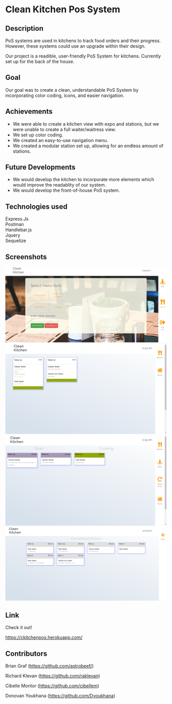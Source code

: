 # Clean Kitchen Pos System

## Description

PoS systems are used in kitchens to track food orders and their progress. However, these systems could use an upgrade within their design.

Our project is a readible, user-friendly PoS System for kitchens. Currently set up for the back of the house.

## Goal

Our goal was to create a clean, understandable PoS System by incorporating color coding, icons, and easier navigation.

## Achievements

- We were able to create a kitchen view with expo and stations, but we were unable to create a full waiter/waitress view.
- We set up color coding.
- We created an easy-to-use navigation menu.
- We created a modular station set up, allowing for an endless amount of stations.

## Future Developments

- We would develop the kitchen to incorporate more elements which would improve the readablity of our system.
- We would develop the front-of-house PoS system.

## Technologies used

Express.Js <br>
Postman <br>
Handlebar.js <br>
Jquery <br>
Sequelize

## Screenshots

![Server](public/shot.png) <br>
![Server](public/expoScreen.png) <br>
![Server](public/stationScreen.png) <br>
![Recall](public/completed.png) <br>

## Link

Check it out!

https://ckitchenpos.herokuapp.com/

## Contributors

Brian Graf (https://github.com/astrobeef/)

Richard Klevan (https://github.com/raklevan)

Cibelle Montor (https://github.com/cibellem)

Donovan Youkhana (https://github.com/Dyoukhana)

